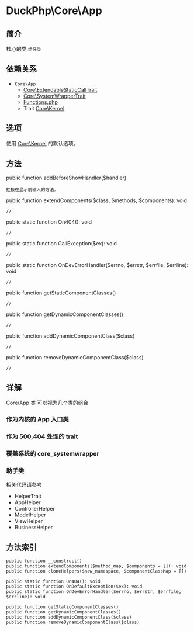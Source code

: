 # DuckPhp\Core\App

## 简介
核心的类,`组件类`
## 依赖关系
+ `Core\App` 
    + [Core\ExtendableStaticCallTrait](Core-ExtendableStaticCallTrait.md)
    + [Core\SystemWrapperTrait](Core-SystemWrapperTrait.md)
    + [Functions.php](Core-Functions.md)
    + Trait [Core\Kernel](Core-Kernel.md)


## 选项
使用 [Core\Kernel](Core-Kernel.md) 的默认选项。

## 方法
public function addBeforeShowHandler($handler)

    挂接在显示前输入的方法。
public function extendComponents($class, $methods, $components): void

    //
public static function On404(): void

    //
public static function CallException($ex): void

    //
public static function OnDevErrorHandler($errno, $errstr, $errfile, $errline): void


    //
public function getStaticComponentClasses()

    //
public function getDynamicComponentClasses()

    //
public function addDynamicComponentClass($class)

    //
public function removeDynamicComponentClass($class)

    //

## 详解
Core\App 类 可以视为几个类的组合

### 作为内核的 App 入口类

### 作为 500,404 处理的 trait

### 覆盖系统的 core_systemwrapper

### 助手类
相关代码请参考 
 + HelperTrait
 + AppHelper
 + ControllerHelper
 + ModelHelper
 + ViewHelper
 + BusinessHelper

 
 ## 方法索引


    public function __construct()
    public function extendComponents($method_map, $components = []): void
    public function cloneHelpers($new_namespace, $componentClassMap = [])
    
    public static function On404(): void
    public static function OnDefaultException($ex): void
    public static function OnDevErrorHandler($errno, $errstr, $errfile, $errline): void

    public function getStaticComponentClasses()
    public function getDynamicComponentClasses()
    public function addDynamicComponentClass($class)
    public function removeDynamicComponentClass($class)